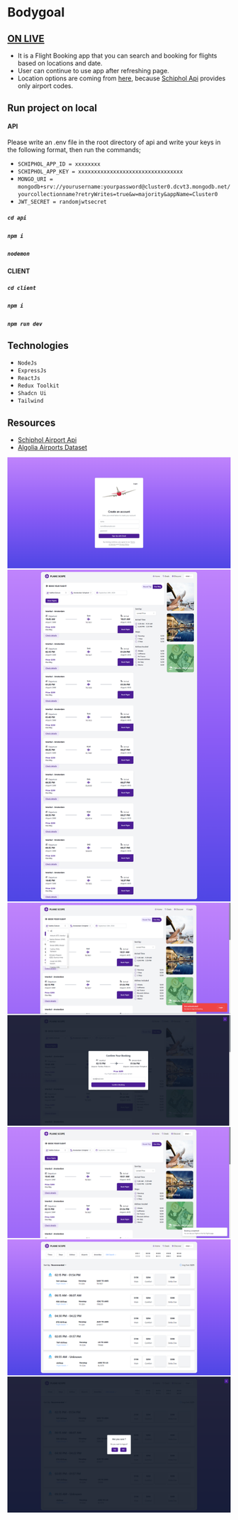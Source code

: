 # Bodygoal

## [ON LIVE](https://bodygoalapp.netlify.app/)  
- It is a Flight Booking app that you can search and booking for flights based on locations and date.  
- User can continue to use app after refreshing page.  
- Location options are coming from [here](https://raw.githubusercontent.com/algolia/datasets/master/airports/airports.json), because [Schiphol Api](https://developer.schiphol.nl/apis/flight-api/v4) provides only airport codes.

## Run project on local

#### API 
Please write an .env file in the root directory of api and write your keys in the following format, then run the commands;


- `SCHIPHOL_APP_ID = xxxxxxxx`
- `SCHIPHOL_APP_KEY = xxxxxxxxxxxxxxxxxxxxxxxxxxxxxxxxx`
- `MONGO_URI = mongodb+srv://yourusername:yourpassword@cluster0.dcvt3.mongodb.net/yourcollectionname?retryWrites=true&w=majority&appName=Cluster0`
- `JWT_SECRET = randomjwtsecret`

##### `cd api`
##### `npm i`
##### `nodemon`

#### CLIENT

##### `cd client`
##### `npm i`
##### `npm run dev`

## Technologies
- `NodeJs`
- `ExpressJs`
- `ReactJs`
- `Redux Toolkit`
- `Shadcn Ui`
- `Tailwind`

## Resources
- [Schiphol Airport Api](https://developer.schiphol.nl/apis/flight-api/v4)
- [Algolia Airports Dataset](https://raw.githubusercontent.com/algolia/datasets/master/airports/airports.json)

[![Flightify](https://raw.githubusercontent.com/sinansk/flightify/refs/heads/main/client/src/assets/login.png?token=GHSAT0AAAAAACXL4K6ZFAGMTS3F3XQFOE7IZXS4A5A)](https://raw.githubusercontent.com/sinansk/flightify/refs/heads/main/client/src/assets/login.png?token=GHSAT0AAAAAACXL4K6ZFAGMTS3F3XQFOE7IZXS4A5A)
[![Flightify](https://raw.githubusercontent.com/sinansk/flightify/refs/heads/main/client/src/assets/searchFlights.png?token=GHSAT0AAAAAACXL4K6ZVAQ2DCSRDGUF7B6WZXS4CWQ)](https://raw.githubusercontent.com/sinansk/flightify/refs/heads/main/client/src/assets/searchFlights.png?token=GHSAT0AAAAAACXL4K6ZVAQ2DCSRDGUF7B6WZXS4CWQ)
[![Flightify](https://raw.githubusercontent.com/sinansk/flightify/refs/heads/main/client/src/assets/beforeLogin.PNG?token=GHSAT0AAAAAACXL4K6ZLBV4RGBLS5IRUZX4ZXS4CCQ)](https://raw.githubusercontent.com/sinansk/flightify/refs/heads/main/client/src/assets/beforeLogin.PNG?token=GHSAT0AAAAAACXL4K6ZLBV4RGBLS5IRUZX4ZXS4CCQ)
[![Flightify](https://raw.githubusercontent.com/sinansk/flightify/refs/heads/main/client/src/assets/bookingModal.PNG?token=GHSAT0AAAAAACXL4K6ZR5QM77MSVOXNT7AYZXS4DXA)](https://raw.githubusercontent.com/sinansk/flightify/refs/heads/main/client/src/assets/bookingModal.PNG?token=GHSAT0AAAAAACXL4K6ZR5QM77MSVOXNT7AYZXS4DXA)
[![Flightify](https://raw.githubusercontent.com/sinansk/flightify/refs/heads/main/client/src/assets/bookingToast.PNG?token=GHSAT0AAAAAACXL4K6YB6RL2X4QMC7CHHGAZXS4EHA)](https://raw.githubusercontent.com/sinansk/flightify/refs/heads/main/client/src/assets/bookingToast.PNG?token=GHSAT0AAAAAACXL4K6YB6RL2X4QMC7CHHGAZXS4EHA)
[![Flightify](https://raw.githubusercontent.com/sinansk/flightify/refs/heads/main/client/src/assets/myFlights.png?token=GHSAT0AAAAAACXL4K6YWJDN5ASHMECBD2MWZXS4E7A)](https://raw.githubusercontent.com/sinansk/flightify/refs/heads/main/client/src/assets/myFlights.png?token=GHSAT0AAAAAACXL4K6YWJDN5ASHMECBD2MWZXS4E7A)
[![Flightify](https://raw.githubusercontent.com/sinansk/flightify/refs/heads/main/client/src/assets/logoutModal.png?token=GHSAT0AAAAAACXL4K6YXWUTYJ6GZ4ABDD3AZXS4FRQ)](https://raw.githubusercontent.com/sinansk/flightify/refs/heads/main/client/src/assets/logoutModal.png?token=GHSAT0AAAAAACXL4K6YXWUTYJ6GZ4ABDD3AZXS4FRQ)

